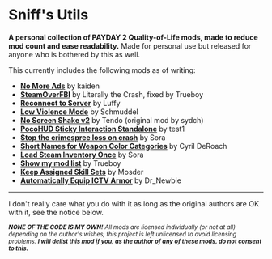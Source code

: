 # Sniff's Utils
**A personal collection of PAYDAY 2 Quality-of-Life mods, made to reduce mod count and ease readability.** Made for personal use but released for anyone who is bothered by this as well.

This currently includes the following mods as of writing:
- **[No More Ads](https://modworkshop.net/mod/34268)** by kaiden
- **[SteamOverFBI](https://modworkshop.net/mod/37824)** by Literally the Crash, fixed by Trueboy
- **[Reconnect to Server](https://modworkshop.net/mod/13546)** by Luffy
- **[Low Violence Mode](https://modworkshop.net/mod/14602)** by Schmuddel
- **[No Screen Shake v2](https://modworkshop.net/mod/34446)** by Tendo (original mod by sydch)
- **[PocoHUD Sticky Interaction Standalone](https://modworkshop.net/mod/37767)** by test1
- **[Stop the crimespree loss on crash](https://modworkshop.net/mod/19568)** by Sora
- **[Short Names for Weapon Color Categories](https://modworkshop.net/mod/34297)** by Cyril DeRoach
- **[Load Steam Inventory Once](https://modworkshop.net/mod/24008)** by Sora
- **[Show my mod list](https://modworkshop.net/mod/40452)** by Trueboy
- **[Keep Assigned Skill Sets](https://modworkshop.net/mod/38903)** by Mosder
- **[Automatically Equip ICTV Armor](https://modworkshop.net/mod/35944)** by Dr_Newbie

---
I don't really care what you do with it as long as the original authors are OK with it, see the notice below.

<sub>***NONE OF THE CODE IS MY OWN!** All mods are licensed individually (or not at all) depending on the author's wishes, this project is left unlicensed to avoid licensing problems. **I will delist this mod if you, as the author of any of these mods, do not consent to this.***</sub>
